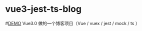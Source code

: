 # vue3-jest-ts-blog

#[DEMO](http://www.zzckano.com:8085/)
Vue3.0 做的一个博客项目（Vue / vuex / jest / mock / ts ）
